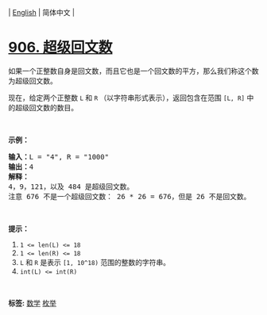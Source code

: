 | [English](README_EN.md) | 简体中文 |

# [906. 超级回文数](https://leetcode.cn/problems/super-palindromes)
<p>如果一个正整数自身是回文数，而且它也是一个回文数的平方，那么我们称这个数为超级回文数。</p>

<p>现在，给定两个正整数&nbsp;<code>L</code> 和&nbsp;<code>R</code> （以字符串形式表示），返回包含在范围 <code>[L, R]</code> 中的超级回文数的数目。</p>

<p>&nbsp;</p>

<p><strong>示例：</strong></p>

<pre><strong>输入：</strong>L = &quot;4&quot;, R = &quot;1000&quot;
<strong>输出：</strong>4
<strong>解释：
</strong>4，9，121，以及 484 是超级回文数。
注意 676 不是一个超级回文数： 26 * 26 = 676，但是 26 不是回文数。</pre>

<p>&nbsp;</p>

<p><strong>提示：</strong></p>

<ol>
	<li><code>1 &lt;= len(L) &lt;= 18</code></li>
	<li><code>1 &lt;= len(R) &lt;= 18</code></li>
	<li><code>L</code> 和&nbsp;<code>R</code>&nbsp;是表示&nbsp;<code>[1, 10^18)</code>&nbsp;范围的整数的字符串。</li>
	<li><code>int(L) &lt;= int(R)</code></li>
</ol>

<p>&nbsp;</p>

**标签:**  [数学](https://leetcode.cn/tag/math) [枚举](https://leetcode.cn/tag/enumeration) 